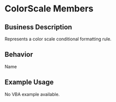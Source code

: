 # ColorScale Members

## Business Description
Represents a color scale conditional formatting rule.

## Behavior
Name

## Example Usage
No VBA example available.